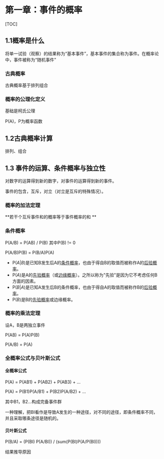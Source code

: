# 第一章：事件的概率

[TOC]



## 1.1概率是什么

将单一试验（观察）的结果称为“基本事件”，基本事件的集合称为事件。在概率论中，事件被称为“随机事件”

### 古典概率

古典概率基于排列组合

### 概率的公理化定义

基础是柯氏公理

P(A)，P为概率函数

## 1.2古典概率计算

排列、组合

## 1.3 事件的运算、条件概率与独立性

对数字的运算得到新的数字，对事件的运算得到新的事件。

事件的包含，互斥，对立（对立是互斥的特殊情况）。

### 概率的加法定理

**若干个互斥事件和的概率等于事件概率的和 **

### 条件概率

P(A/B) = P(AB) / P(B) 其中P(B) != 0

P(A/B)P(B) = P(B/A)P(A)

- P(*A*|*B*)是已知B发生后A的[条件概率](https://zh.wikipedia.org/wiki/%E6%9D%A1%E4%BB%B6%E6%A6%82%E7%8E%87)，也由于得自B的取值而被称作A的[后验概率](https://zh.wikipedia.org/wiki/%E5%90%8E%E9%AA%8C%E6%A6%82%E7%8E%87)。
- P(*A*)是A的[先验概率](https://zh.wikipedia.org/wiki/%E5%85%88%E9%AA%8C%E6%A6%82%E7%8E%87)（或[边缘概率](https://zh.wikipedia.org/wiki/%E8%BE%B9%E7%BC%98%E6%A6%82%E7%8E%87)）。之所以称为"先验"是因为它不考虑任何B方面的因素。
- P(*B*|*A*)是已知A发生后B的条件概率，也由于得自A的取值而被称作B的[后验概率](https://zh.wikipedia.org/wiki/%E5%90%8E%E9%AA%8C%E6%A6%82%E7%8E%87)。
- P(*B*)是B的[先验概率](https://zh.wikipedia.org/wiki/%E5%85%88%E9%AA%8C%E6%A6%82%E7%8E%87)或边缘概率。

### 概率的乘法定理

设A，B是两独立事件

P(AB) = P(A)P(B)

P(A/B) = P(A)

### 全概率公式与贝叶斯公式

#### 全概率公式

P(A) = P(AB1) + P(AB2) + P(AB3) + ...

P(A) = P(B1)P(A/B1) + P(B2)P(A/B2) + ...

其中B1，B2...构成完备事件群

一种理解，把BI看作是导致A发生的一种途径，对不同的途径，即条件概率不同，并且采取哪条途径是随机的。

#### 贝叶斯公式

P(B/A) = (P(BI) P(A/BI))  / (sum(P(BI)P(A/P(BI))))

结果推导原因